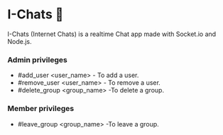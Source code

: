 # I-Chats 💬

I-Chats (Internet Chats) is a realtime Chat app made with Socket.io and Node.js.


### Admin privileges
* #add_user <user_name> - To add a user.
* #remove_user <user_name> - To remove a user.
* #delete_group <group_name> -To delete a group.

### Member privileges
* #leave_group <group_name> -To leave a group.
